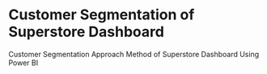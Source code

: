 # Customer Segmentation of Superstore Dashboard
Customer Segmentation Approach Method of Superstore Dashboard Using Power BI
